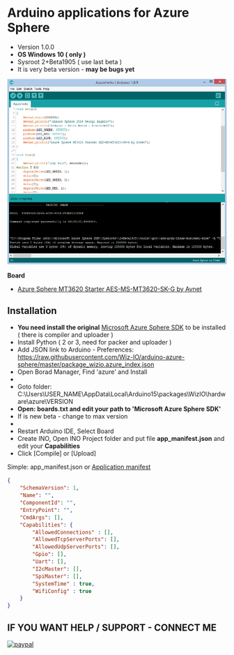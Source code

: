 # Arduino applications for Azure Sphere
* Version 1.0.0
* **OS Windows 10 ( only )** 
* Sysroot 2+Beta1905 ( use last beta )
* It is very beta version - **may be bugs yet** 

![Project](https://raw.githubusercontent.com/Wiz-IO/LIB/master/azure/arduino-azure-sphere.png) 

**Board** 
* [Azure Sphere MT3620 Starter AES-MS-MT3620-SK-G by Avnet](https://www.avnet.com/shop/us/products/avnet-engineering-services/aes-ms-mt3620-sk-g-3074457345636825680/)

## Installation
* **You need install the original** [Microsoft Azure Sphere SDK](https://docs.microsoft.com/en-us/azure-sphere/install/install) to be installed ( there is compiler and uploader )
* Install Python ( 2 or 3, need for packer and uploader )
* Add JSON link to Arduino - Preferences: https://raw.githubusercontent.com/Wiz-IO/arduino-azure-sphere/master/package_wizio.azure_index.json 
* Open Borad Manager, Find 'azure' and Install 
*
* Goto folder: C:\Users\USER_NAME\AppData\Local\Arduino15\packages\WizIO\hardware\azure\VERSION
* **Open: boards.txt and edit your path to 'Microsoft Azure Sphere SDK'**
* If is new beta - change to max version
*
* Restart Arduino IDE, Select Board 
* Create INO, Open INO Project folder and put file **app_manifest.json** and edit your **Capabilities**
* Click [Compile] or [Upload]

Simple: app_manifest.json or [Application manifest](https://docs.microsoft.com/en-us/azure-sphere/app-development/app-manifest)
```json
{
    "SchemaVersion": 1,
    "Name": "",
    "ComponentId": "",
    "EntryPoint": "",
    "CmdArgs": [],
    "Capabilities": {
        "AllowedConnections" : [],
        "AllowedTcpServerPorts": [],
        "AllowedUdpServerPorts": [],
        "Gpio": [],
        "Uart": [],        
        "I2cMaster": [],
        "SpiMaster": [],
        "SystemTime" : true,
        "WifiConfig" : true
    }
}
```


## IF YOU WANT HELP / SUPPORT - CONNECT ME
[![paypal](https://www.paypalobjects.com/en_US/i/btn/btn_donate_SM.gif)](https://www.paypal.com/cgi-bin/webscr?cmd=_s-xclick&hosted_button_id=ESUP9LCZMZTD6)
